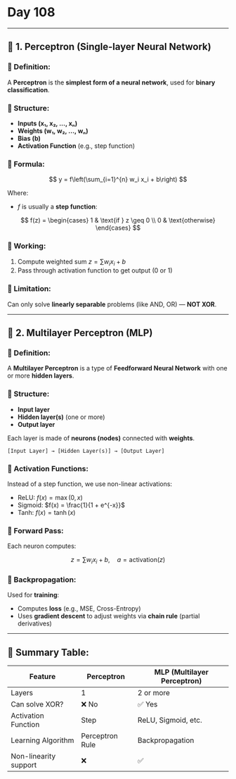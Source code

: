 # Day 108

---

## 🧠 **1. Perceptron (Single-layer Neural Network)**

### 🔹 Definition:

A **Perceptron** is the **simplest form of a neural network**, used for **binary classification**.

### 🔹 Structure:

* **Inputs (x₁, x₂, ..., xₙ)**
* **Weights (w₁, w₂, ..., wₙ)**
* **Bias (b)**
* **Activation Function** (e.g., step function)

### 🔹 Formula:

$$
y = f\left(\sum_{i=1}^{n} w_i x_i + b\right)
$$

Where:

* $f$ is usually a **step function**:

$$
f(z) =
\begin{cases}
1 & \text{if } z \geq 0 \\
0 & \text{otherwise}
\end{cases}
$$

### 🔹 Working:

1. Compute weighted sum $z = \sum w_i x_i + b$
2. Pass through activation function to get output (0 or 1)

### 🔹 Limitation:

Can only solve **linearly separable** problems (like AND, OR) — **NOT XOR**.

---

## 🧠 **2. Multilayer Perceptron (MLP)**

### 🔹 Definition:

A **Multilayer Perceptron** is a type of **Feedforward Neural Network** with one or more **hidden layers**.

### 🔹 Structure:

* **Input layer**
* **Hidden layer(s)** (one or more)
* **Output layer**

Each layer is made of **neurons (nodes)** connected with **weights**.

```
[Input Layer] → [Hidden Layer(s)] → [Output Layer]
```

### 🔹 Activation Functions:

Instead of a step function, we use non-linear activations:

* ReLU: $f(x) = \max(0, x)$
* Sigmoid: $f(x) = \frac{1}{1 + e^{-x}}$
* Tanh: $f(x) = \tanh(x)$

### 🔹 Forward Pass:

Each neuron computes:

$$
z = \sum w_i x_i + b,\quad a = \text{activation}(z)
$$

### 🔹 Backpropagation:

Used for **training**:

* Computes **loss** (e.g., MSE, Cross-Entropy)
* Uses **gradient descent** to adjust weights via **chain rule** (partial derivatives)

---

## 🔁 Summary Table:

| Feature               | Perceptron      | MLP (Multilayer Perceptron) |
| --------------------- | --------------- | --------------------------- |
| Layers                | 1               | 2 or more                   |
| Can solve XOR?        | ❌ No            | ✅ Yes                       |
| Activation Function   | Step            | ReLU, Sigmoid, etc.         |
| Learning Algorithm    | Perceptron Rule | Backpropagation             |
| Non-linearity support | ❌               | ✅                           |

